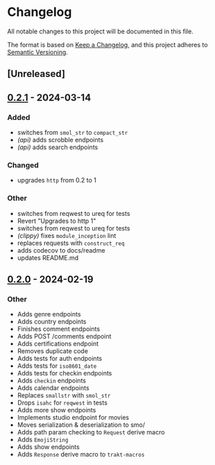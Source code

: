 # Changelog
All notable changes to this project will be documented in this file.

The format is based on [Keep a Changelog](https://keepachangelog.com/en/1.0.0/),
and this project adheres to [Semantic Versioning](https://semver.org/spec/v2.0.0.html).

## [Unreleased]

## [0.2.1](https://github.com/ansg191/trakt/compare/trakt-rs-v0.2.0...trakt-rs-v0.2.1) - 2024-03-14

### Added
- switches from `smol_str` to `compact_str`
- *(api)* adds scrobble endpoints
- *(api)* adds search endpoints

### Changed
- upgrades `http` from 0.2 to 1

### Other
- switches from reqwest to ureq for tests
- Revert "Upgrades to http 1"
- switches from reqwest to ureq for tests
- *(clippy)* fixes `module_inception` lint
- replaces requests with `construct_req`
- adds codecov to docs/readme
- updates README.md

## [0.2.0](https://github.com/ansg191/trakt/compare/trakt-rs-v0.1.2...trakt-rs-v0.2.0) - 2024-02-19

### Other
- Adds genre endpoints
- Adds country endpoints
- Finishes comment endpoints
- Adds POST /comments endpoint
- Adds certifications endpoint
- Removes duplicate code
- Adds tests for auth endpoints
- Adds tests for `iso8601_date`
- Adds tests for checkin endpoints
- Adds `checkin` endpoints
- Adds calendar endpoints
- Replaces `smallstr` with `smol_str`
- Drops `isahc` for `reqwest` in tests
- Adds more show endpoints
- Implements studio endpoint for movies
- Moves serialization & deserialization to smo/
- Adds path param checking to `Request` derive macro
- Adds `EmojiString`
- Adds show endpoints
- Adds `Response` derive macro to `trakt-macros`
